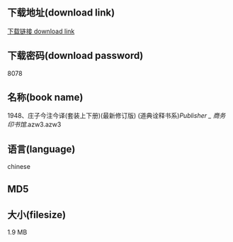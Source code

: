 ## 下载地址(download link)
[下载链接 download link](https://tutu365.netlify.app/?s=1948%E3%80%81%E5%BA%84%E5%AD%90%E4%BB%8A%E6%B3%A8%E4%BB%8A%E8%AF%91%28%E5%A5%97%E8%A3%85%E4%B8%8A%E4%B8%8B%E5%86%8C%29%28%E6%9C%80%E6%96%B0%E4%BF%AE%E8%AE%A2%E7%89%88%29+%28%E9%81%93%E5%85%B8%E8%AF%A0%E9%87%8A%E4%B9%A6%E7%B3%BB%29_Publisher+++++++++++_+%E5%95%86%E5%8A%A1%E5%8D%B0%E4%B9%A6%E9%A6%86_.azw3)

## 下载密码(download password)
8078

## 名称(book name)
1948、庄子今注今译(套装上下册)(最新修订版) (道典诠释书系)_Publisher           _ 商务印书馆_.azw3.azw3

## 语言(language)
chinese

## MD5


## 大小(filesize)
1.9 MB
